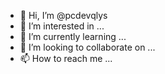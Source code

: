 - 👋 Hi, I’m @pcdevqlys
- 👀 I’m interested in ...
- 🌱 I’m currently learning ...
- 💞️ I’m looking to collaborate on ...
- 📫 How to reach me ...

<!---
pcdevqlys/pcdevqlys is a ✨ special ✨ repository because its `README.md` (this file) appears on your GitHub profile.
You can click the Preview link to take a look at your changes.
--->
